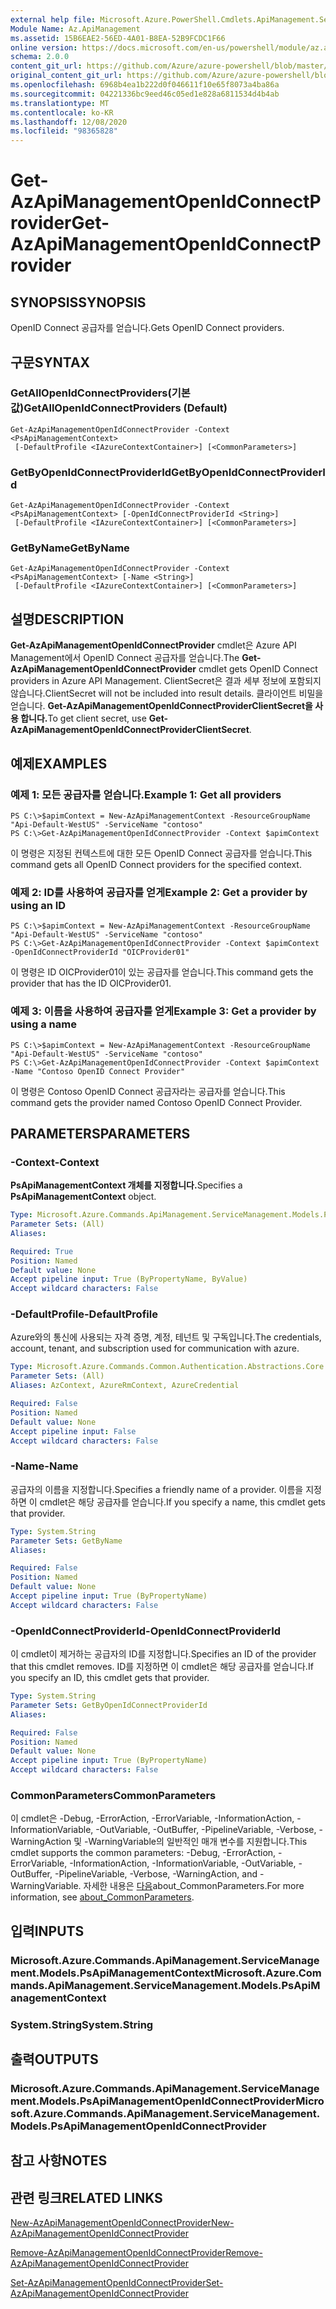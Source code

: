 ```yaml
---
external help file: Microsoft.Azure.PowerShell.Cmdlets.ApiManagement.ServiceManagement.dll-Help.xml
Module Name: Az.ApiManagement
ms.assetid: 15B6EAE2-56ED-4A01-B8EA-52B9FCDC1F66
online version: https://docs.microsoft.com/en-us/powershell/module/az.apimanagement/get-azapimanagementopenidconnectprovider
schema: 2.0.0
content_git_url: https://github.com/Azure/azure-powershell/blob/master/src/ApiManagement/ApiManagement/help/Get-AzApiManagementOpenIdConnectProvider.md
original_content_git_url: https://github.com/Azure/azure-powershell/blob/master/src/ApiManagement/ApiManagement/help/Get-AzApiManagementOpenIdConnectProvider.md
ms.openlocfilehash: 6968b4ea1b222d0f046611f10e65f8073a4ba86a
ms.sourcegitcommit: 04221336bc9eed46c05ed1e828a6811534d4b4ab
ms.translationtype: MT
ms.contentlocale: ko-KR
ms.lasthandoff: 12/08/2020
ms.locfileid: "98365828"
---
```

# <span data-ttu-id="8825c-101">Get-AzApiManagementOpenIdConnectProvider</span><span class="sxs-lookup"><span data-stu-id="8825c-101">Get-AzApiManagementOpenIdConnectProvider</span></span>

## <span data-ttu-id="8825c-102">SYNOPSIS</span><span class="sxs-lookup"><span data-stu-id="8825c-102">SYNOPSIS</span></span>
<span data-ttu-id="8825c-103">OpenID Connect 공급자를 얻습니다.</span><span class="sxs-lookup"><span data-stu-id="8825c-103">Gets OpenID Connect providers.</span></span>

## <span data-ttu-id="8825c-104">구문</span><span class="sxs-lookup"><span data-stu-id="8825c-104">SYNTAX</span></span>

### <span data-ttu-id="8825c-105">GetAllOpenIdConnectProviders(기본값)</span><span class="sxs-lookup"><span data-stu-id="8825c-105">GetAllOpenIdConnectProviders (Default)</span></span>
```
Get-AzApiManagementOpenIdConnectProvider -Context <PsApiManagementContext>
 [-DefaultProfile <IAzureContextContainer>] [<CommonParameters>]
```

### <span data-ttu-id="8825c-106">GetByOpenIdConnectProviderId</span><span class="sxs-lookup"><span data-stu-id="8825c-106">GetByOpenIdConnectProviderId</span></span>
```
Get-AzApiManagementOpenIdConnectProvider -Context <PsApiManagementContext> [-OpenIdConnectProviderId <String>]
 [-DefaultProfile <IAzureContextContainer>] [<CommonParameters>]
```

### <span data-ttu-id="8825c-107">GetByName</span><span class="sxs-lookup"><span data-stu-id="8825c-107">GetByName</span></span>
```
Get-AzApiManagementOpenIdConnectProvider -Context <PsApiManagementContext> [-Name <String>]
 [-DefaultProfile <IAzureContextContainer>] [<CommonParameters>]
```

## <span data-ttu-id="8825c-108">설명</span><span class="sxs-lookup"><span data-stu-id="8825c-108">DESCRIPTION</span></span>
<span data-ttu-id="8825c-109">**Get-AzApiManagementOpenIdConnectProvider** cmdlet은 Azure API Management에서 OpenID Connect 공급자를 얻습니다.</span><span class="sxs-lookup"><span data-stu-id="8825c-109">The **Get-AzApiManagementOpenIdConnectProvider** cmdlet gets OpenID Connect providers in Azure API Management.</span></span>
<span data-ttu-id="8825c-110">ClientSecret은 결과 세부 정보에 포함되지 않습니다.</span><span class="sxs-lookup"><span data-stu-id="8825c-110">ClientSecret will not be included into result details.</span></span> <span data-ttu-id="8825c-111">클라이언트 비밀을 얻습니다. **Get-AzApiManagementOpenIdConnectProviderClientSecret을 사용 합니다.**</span><span class="sxs-lookup"><span data-stu-id="8825c-111">To get client secret, use **Get-AzApiManagementOpenIdConnectProviderClientSecret**.</span></span>

## <span data-ttu-id="8825c-112">예제</span><span class="sxs-lookup"><span data-stu-id="8825c-112">EXAMPLES</span></span>

### <span data-ttu-id="8825c-113">예제 1: 모든 공급자를 얻습니다.</span><span class="sxs-lookup"><span data-stu-id="8825c-113">Example 1: Get all providers</span></span>
```
PS C:\>$apimContext = New-AzApiManagementContext -ResourceGroupName "Api-Default-WestUS" -ServiceName "contoso"
PS C:\>Get-AzApiManagementOpenIdConnectProvider -Context $apimContext
```

<span data-ttu-id="8825c-114">이 명령은 지정된 컨텍스트에 대한 모든 OpenID Connect 공급자를 얻습니다.</span><span class="sxs-lookup"><span data-stu-id="8825c-114">This command gets all OpenID Connect providers for the specified context.</span></span>

### <span data-ttu-id="8825c-115">예제 2: ID를 사용하여 공급자를 얻게</span><span class="sxs-lookup"><span data-stu-id="8825c-115">Example 2: Get a provider by using an ID</span></span>
```
PS C:\>$apimContext = New-AzApiManagementContext -ResourceGroupName "Api-Default-WestUS" -ServiceName "contoso"
PS C:\>Get-AzApiManagementOpenIdConnectProvider -Context $apimContext -OpenIdConnectProviderId "OICProvider01"
```

<span data-ttu-id="8825c-116">이 명령은 ID OICProvider01이 있는 공급자를 얻습니다.</span><span class="sxs-lookup"><span data-stu-id="8825c-116">This command gets the provider that has the ID OICProvider01.</span></span>

### <span data-ttu-id="8825c-117">예제 3: 이름을 사용하여 공급자를 얻게</span><span class="sxs-lookup"><span data-stu-id="8825c-117">Example 3: Get a provider by using a name</span></span>
```
PS C:\>$apimContext = New-AzApiManagementContext -ResourceGroupName "Api-Default-WestUS" -ServiceName "contoso"
PS C:\>Get-AzApiManagementOpenIdConnectProvider -Context $apimContext -Name "Contoso OpenID Connect Provider"
```

<span data-ttu-id="8825c-118">이 명령은 Contoso OpenID Connect 공급자라는 공급자를 얻습니다.</span><span class="sxs-lookup"><span data-stu-id="8825c-118">This command gets the provider named Contoso OpenID Connect Provider.</span></span>

## <span data-ttu-id="8825c-119">PARAMETERS</span><span class="sxs-lookup"><span data-stu-id="8825c-119">PARAMETERS</span></span>

### <span data-ttu-id="8825c-120">-Context</span><span class="sxs-lookup"><span data-stu-id="8825c-120">-Context</span></span>
<span data-ttu-id="8825c-121">**PsApiManagementContext 개체를 지정합니다.**</span><span class="sxs-lookup"><span data-stu-id="8825c-121">Specifies a **PsApiManagementContext** object.</span></span>

```yaml
Type: Microsoft.Azure.Commands.ApiManagement.ServiceManagement.Models.PsApiManagementContext
Parameter Sets: (All)
Aliases:

Required: True
Position: Named
Default value: None
Accept pipeline input: True (ByPropertyName, ByValue)
Accept wildcard characters: False
```

### <span data-ttu-id="8825c-122">-DefaultProfile</span><span class="sxs-lookup"><span data-stu-id="8825c-122">-DefaultProfile</span></span>
<span data-ttu-id="8825c-123">Azure와의 통신에 사용되는 자격 증명, 계정, 테넌트 및 구독입니다.</span><span class="sxs-lookup"><span data-stu-id="8825c-123">The credentials, account, tenant, and subscription used for communication with azure.</span></span>

```yaml
Type: Microsoft.Azure.Commands.Common.Authentication.Abstractions.Core.IAzureContextContainer
Parameter Sets: (All)
Aliases: AzContext, AzureRmContext, AzureCredential

Required: False
Position: Named
Default value: None
Accept pipeline input: False
Accept wildcard characters: False
```

### <span data-ttu-id="8825c-124">-Name</span><span class="sxs-lookup"><span data-stu-id="8825c-124">-Name</span></span>
<span data-ttu-id="8825c-125">공급자의 이름을 지정합니다.</span><span class="sxs-lookup"><span data-stu-id="8825c-125">Specifies a friendly name of a provider.</span></span>
<span data-ttu-id="8825c-126">이름을 지정하면 이 cmdlet은 해당 공급자를 얻습니다.</span><span class="sxs-lookup"><span data-stu-id="8825c-126">If you specify a name, this cmdlet gets that provider.</span></span>

```yaml
Type: System.String
Parameter Sets: GetByName
Aliases:

Required: False
Position: Named
Default value: None
Accept pipeline input: True (ByPropertyName)
Accept wildcard characters: False
```

### <span data-ttu-id="8825c-127">-OpenIdConnectProviderId</span><span class="sxs-lookup"><span data-stu-id="8825c-127">-OpenIdConnectProviderId</span></span>
<span data-ttu-id="8825c-128">이 cmdlet이 제거하는 공급자의 ID를 지정합니다.</span><span class="sxs-lookup"><span data-stu-id="8825c-128">Specifies an ID of the provider that this cmdlet removes.</span></span>
<span data-ttu-id="8825c-129">ID를 지정하면 이 cmdlet은 해당 공급자를 얻습니다.</span><span class="sxs-lookup"><span data-stu-id="8825c-129">If you specify an ID, this cmdlet gets that provider.</span></span>

```yaml
Type: System.String
Parameter Sets: GetByOpenIdConnectProviderId
Aliases:

Required: False
Position: Named
Default value: None
Accept pipeline input: True (ByPropertyName)
Accept wildcard characters: False
```

### <span data-ttu-id="8825c-130">CommonParameters</span><span class="sxs-lookup"><span data-stu-id="8825c-130">CommonParameters</span></span>
<span data-ttu-id="8825c-131">이 cmdlet은 -Debug, -ErrorAction, -ErrorVariable, -InformationAction, -InformationVariable, -OutVariable, -OutBuffer, -PipelineVariable, -Verbose, -WarningAction 및 -WarningVariable의 일반적인 매개 변수를 지원합니다.</span><span class="sxs-lookup"><span data-stu-id="8825c-131">This cmdlet supports the common parameters: -Debug, -ErrorAction, -ErrorVariable, -InformationAction, -InformationVariable, -OutVariable, -OutBuffer, -PipelineVariable, -Verbose, -WarningAction, and -WarningVariable.</span></span> <span data-ttu-id="8825c-132">자세한 내용은 [다음](http://go.microsoft.com/fwlink/?LinkID=113216)about_CommonParameters.</span><span class="sxs-lookup"><span data-stu-id="8825c-132">For more information, see [about_CommonParameters](http://go.microsoft.com/fwlink/?LinkID=113216).</span></span>

## <span data-ttu-id="8825c-133">입력</span><span class="sxs-lookup"><span data-stu-id="8825c-133">INPUTS</span></span>

### <span data-ttu-id="8825c-134">Microsoft.Azure.Commands.ApiManagement.ServiceManagement.Models.PsApiManagementContext</span><span class="sxs-lookup"><span data-stu-id="8825c-134">Microsoft.Azure.Commands.ApiManagement.ServiceManagement.Models.PsApiManagementContext</span></span>

### <span data-ttu-id="8825c-135">System.String</span><span class="sxs-lookup"><span data-stu-id="8825c-135">System.String</span></span>

## <span data-ttu-id="8825c-136">출력</span><span class="sxs-lookup"><span data-stu-id="8825c-136">OUTPUTS</span></span>

### <span data-ttu-id="8825c-137">Microsoft.Azure.Commands.ApiManagement.ServiceManagement.Models.PsApiManagementOpenIdConnectProvider</span><span class="sxs-lookup"><span data-stu-id="8825c-137">Microsoft.Azure.Commands.ApiManagement.ServiceManagement.Models.PsApiManagementOpenIdConnectProvider</span></span>

## <span data-ttu-id="8825c-138">참고 사항</span><span class="sxs-lookup"><span data-stu-id="8825c-138">NOTES</span></span>

## <span data-ttu-id="8825c-139">관련 링크</span><span class="sxs-lookup"><span data-stu-id="8825c-139">RELATED LINKS</span></span>

[<span data-ttu-id="8825c-140">New-AzApiManagementOpenIdConnectProvider</span><span class="sxs-lookup"><span data-stu-id="8825c-140">New-AzApiManagementOpenIdConnectProvider</span></span>](./New-AzApiManagementOpenIdConnectProvider.md)

[<span data-ttu-id="8825c-141">Remove-AzApiManagementOpenIdConnectProvider</span><span class="sxs-lookup"><span data-stu-id="8825c-141">Remove-AzApiManagementOpenIdConnectProvider</span></span>](./Remove-AzApiManagementOpenIdConnectProvider.md)

[<span data-ttu-id="8825c-142">Set-AzApiManagementOpenIdConnectProvider</span><span class="sxs-lookup"><span data-stu-id="8825c-142">Set-AzApiManagementOpenIdConnectProvider</span></span>](./Set-AzApiManagementOpenIdConnectProvider.md)


